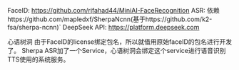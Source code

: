 FaceID: https://github.com/rjfahad44/MiniAI-FaceRecognition
ASR: 依赖https://github.com/mapledxf/SherpaNcnn(基于https://github.com/k2-fsa/sherpa-ncnn)`
DeepSeek API: https://platform.deepseek.com

心语树洞
由于FaceID的license绑定包名，所以就借用原始faceID的包名进行开发了。
Sherpa ASR加了一个Service，心语树洞会绑定这个service进行语音识别
TTS使用的系统服务。
